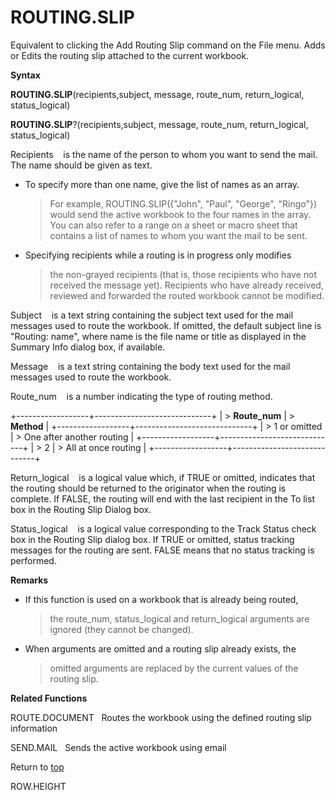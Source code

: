 ROUTING.SLIP
============

Equivalent to clicking the Add Routing Slip command on the File menu.
Adds or Edits the routing slip attached to the current workbook.

**Syntax**

**ROUTING.SLIP**(recipients,subject, message, route\_num,
return\_logical, status\_logical)

**ROUTING.SLIP**?(recipients,subject, message, route\_num,
return\_logical, status\_logical)

Recipients    is the name of the person to whom you want to send the
mail. The name should be given as text.

-   To specify more than one name, give the list of names as an array.
    > For example, ROUTING.SLIP({\"John\", \"Paul\", \"George\",
    > \"Ringo\"}) would send the active workbook to the four names in
    > the array. You can also refer to a range on a sheet or macro sheet
    > that contains a list of names to whom you want the mail to be
    > sent.

-   Specifying recipients while a routing is in progress only modifies
    > the non-grayed recipients (that is, those recipients who have not
    > received the message yet). Recipients who have already received,
    > reviewed and forwarded the routed workbook cannot be modified.

Subject    is a text string containing the subject text used for the
mail messages used to route the workbook. If omitted, the default
subject line is \"Routing: name\", where name is the file name or title
as displayed in the Summary Info dialog box, if available.

Message    is a text string containing the body text used for the mail
messages used to route the workbook.

Route\_num    is a number indicating the type of routing method.

+------------------+-----------------------------+
| > **Route\_num** | > **Method**                |
+------------------+-----------------------------+
| > 1 or omitted   | > One after another routing |
+------------------+-----------------------------+
| > 2              | > All at once routing       |
+------------------+-----------------------------+

Return\_logical    is a logical value which, if TRUE or omitted,
indicates that the routing should be returned to the originator when the
routing is complete. If FALSE, the routing will end with the last
recipient in the To list box in the Routing Slip Dialog box.

Status\_logical    is a logical value corresponding to the Track Status
check box in the Routing Slip dialog box. If TRUE or omitted, status
tracking messages for the routing are sent. FALSE means that no status
tracking is performed.

**Remarks**

-   If this function is used on a workbook that is already being routed,
    > the route\_num, status\_logical and return\_logical arguments are
    > ignored (they cannot be changed).

-   When arguments are omitted and a routing slip already exists, the
    > omitted arguments are replaced by the current values of the
    > routing slip.

**Related Functions**

ROUTE.DOCUMENT   Routes the workbook using the defined routing slip
information

SEND.MAIL   Sends the active workbook using email

Return to [top](#Q)

ROW.HEIGHT
